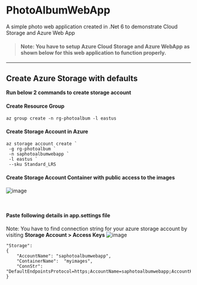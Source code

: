 # PhotoAlbumWebApp
A simple photo web application created in .Net 6 to demonstrate Cloud Storage and Azure Web App

> #### Note:  You have to setup Azure Cloud Storage and Azure WebApp as shown below for this web application to function properly.

---

## Create Azure Storage with defaults

**Run below 2 commands to create storage account**

#### Create Resource Group
```
az group create -n rg-photoalbum -l eastus
```

#### Create Storage Account in Azure
```
az storage account create `
 -g rg-photoalbum `
 -n saphotoalbumwebapp `
 -l eastus `
 --sku Standard_LRS
```


#### Create Storage Account Container with public access to the images
![image](https://user-images.githubusercontent.com/30829678/179652437-892d9da2-585a-4fea-b074-99c70fee8190.png)

<br />

#### Paste following details in app.settings file
Note: You have to find connection string for your azure storage account by visiting **Storage Account > Access Keys**
![image](https://user-images.githubusercontent.com/30829678/179418136-801e1e52-4bbb-4687-b676-9c91efd5ed85.png)
```
"Storage": 
{
    "AccountName": "saphotoalbumwebapp",
    "ContainerName":  "myimages",
    "ConnStr": "DefaultEndpointsProtocol=https;AccountName=saphotoalbumwebapp;AccountKey=J7Muw5ND6JOzjasSeYozzBlYLeFdGkGurJj04crLJCTrCGzQMBMn8zLg7xjTetDLqLAyF2lNWwqc+ASt8KnvQA==;EndpointSuffix=core.windows.net"
}
```  




